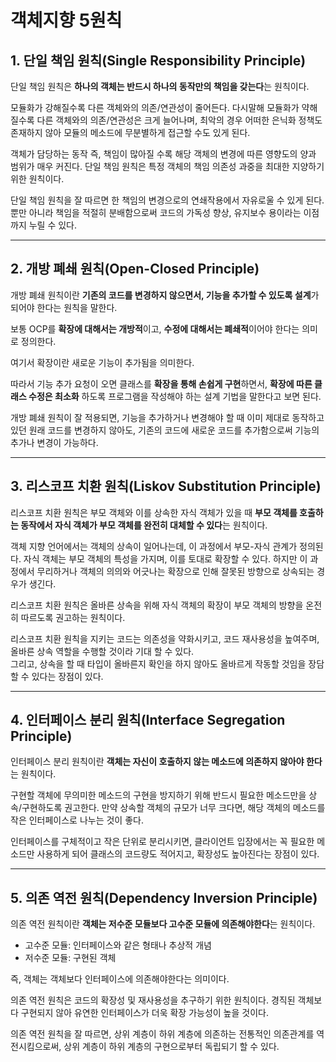 # 객체지향 5원칙

## **1. 단일 책임 원칙(Single Responsibility Principle)**

단일 책임 원칙은 **하나의 객체는 반드시 하나의 동작만의 책임을 갖는다**는 원칙이다.

모듈화가 강해질수록 다른 객체와의 의존/연관성이 줄어든다. 다시말해 모듈화가 약해질수록 다른 객체와의 의존/연관성은 크게 늘어나며, 최악의 경우 어떠한 은닉화 정책도 존재하지 않아 모듈의 메소드에 무분별하게 접근할 수도 있게 된다.

객체가 담당하는 동작 즉, 책임이 많아질 수록 해당 객체의 변경에 따른 영향도의 양과 범위가 매우 커진다. 단일 책임 원칙은 특정 객체의 책임 의존성 과중을 최대한 지양하기 위한 원칙이다.

단일 책임 원칙을 잘 따르면 한 책임의 변경으로의 연쇄작용에서 자유로울 수 있게 된다. 뿐만 아니라 책임을 적절히 분배함으로써 코드의 가독성 향상, 유지보수 용이라는 이점까지 누릴 수 있다.

---

## **2. 개방 폐쇄 원칙(Open-Closed Principle)**

개방 폐쇄 원칙이란 **기존의 코드를 변경하지 않으면서, 기능을 추가할 수 있도록 설계**가 되어야 한다는 원칙을 말한다.

보통 OCP를 **확장에 대해서는 개방적**이고, **수정에 대해서는 폐쇄적**이어야 한다는 의미로 정의한다.

여기서 확장이란 새로운 기능이 추가됨을 의미한다.

따라서 기능 추가 요청이 오면 클래스를 **확장을 통해 손쉽게 구현**하면서, **확장에 따른 클래스 수정은 최소화** 하도록 프로그램을 작성해야 하는 설계 기법을 말한다고 보면 된다.

개방 폐쇄 원칙이 잘 적용되면, 기능을 추가하거나 변경해야 할 때 이미 제대로 동작하고 있던 원래 코드를 변경하지 않아도, 기존의 코드에 새로운 코드를 추가함으로써 기능의 추가나 변경이 가능하다.

---

## **3. 리스코프 치환 원칙(Liskov Substitution Principle)**

리스코프 치환 원칙은 부모 객체와 이를 상속한 자식 객체가 있을 때 **부모 객체를 호출하는 동작에서 자식 객체가 부모 객체를 완전히 대체할 수 있다**는 원칙이다.

객체 지향 언어에서는 객체의 상속이 일어나는데, 이 과정에서 부모-자식 관계가 정의된다. 자식 객체는 부모 객체의 특성을 가지며, 이를 토대로 확장할 수 있다. 하지만 이 과정에서 무리하거나 객체의 의의와 어긋나는 확장으로 인해 잘못된 방향으로 상속되는 경우가 생긴다.

리스코프 치환 원칙은 올바른 상속을 위해 자식 객체의 확장이 부모 객체의 방향을 온전히 따르도록 권고하는 원칙이다.

리스코프 치환 원칙을 지키는 코드는 의존성을 약화시키고, 코드 재사용성을 높여주며, 올바른 상속 역할을 수행할 것이라 기대 할 수 있다.  
그리고, 상속을 할 때 타입이 올바른지 확인을 하지 않아도 올바르게 작동할 것임을 장담할 수 있다는 장점이 있다.

---

## **4. 인터페이스 분리 원칙(Interface Segregation Principle)**

인터페이스 분리 원칙이란 **객체는 자신이 호출하지 않는 메소드에 의존하지 않아야 한다**는 원칙이다.

구현할 객체에 무의미한 메소드의 구현을 방지하기 위해 반드시 필요한 메소드만을 상속/구현하도록 권고한다. 만약 상속할 객체의 규모가 너무 크다면, 해당 객체의 메소드를 작은 인터페이스로 나누는 것이 좋다.

인터페이스를 구체적이고 작은 단위로 분리시키면, 클라이언트 입장에서는 꼭 필요한 메소드만 사용하게 되어 클래스의 코드량도 적어지고, 확장성도 높아진다는 장점이 있다.

---

## **5. 의존 역전 원칙(Dependency Inversion Principle)**

의존 역전 원칙이란 **객체는 저수준 모듈보다 고수준 모듈에 의존해야한다**는 원칙이다.

- 고수준 모듈: 인터페이스와 같은 형태나 추상적 개념
- 저수준 모듈: 구현된 객체

즉, 객체는 객체보다 인터페이스에 의존해야한다는 의미이다.

의존 역전 원칙은 코드의 확장성 및 재사용성을 추구하기 위한 원칙이다. 경직된 객체보다 구현되지 않아 유연한 인터페이스가 더욱 확장 가능성이 높을 것이다.

의존 역전 원칙을 잘 따르면, 상위 계층이 하위 계층에 의존하는 전통적인 의존관계를 역전시킴으로써, 상위 계층이 하위 계층의 구현으로부터 독립되기 할 수 있다.
